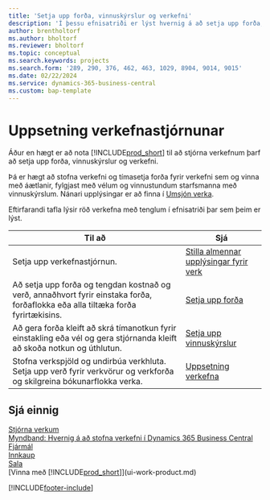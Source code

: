 ```yaml
---
title: 'Setja upp forða, vinnuskýrslur og verkefni'
description: 'Í þessu efnisatriði er lýst hvernig á að setja upp forða, vinnuskýrslur, til að vinna með verkefni og áætlanir þeirra.'
author: brentholtorf
ms.author: bholtorf
ms.reviewer: bholtorf
ms.topic: conceptual
ms.search.keywords: projects
ms.search.form: '289, 290, 376, 462, 463, 1029, 8904, 9014, 9015'
ms.date: 02/22/2024
ms.service: dynamics-365-business-central
ms.custom: bap-template
---
```

# <a name="setting-up-project-management"></a>Uppsetning verkefnastjórnunar

Áður en hægt er að nota [!INCLUDE[prod_short](includes/prod_short.md)] til að stjórna verkefnum þarf að setja upp forða, vinnuskýrslur og verkefni.

Þá er hægt að stofna verkefni og tímasetja forða fyrir verkefni sem og vinna með áætlanir, fylgjast með vélum og vinnustundum starfsmanna með vinnuskýrslum. Nánari upplýsingar er að finna í [Umsjón verka](projects-manage-projects.md).  

Eftirfarandi tafla lýsir röð verkefna með tenglum í efnisatriði þar sem þeim er lýst.

| Til að | Sjá |
| --- | --- |
| Setja upp verkefnastjórnun.|[Stilla almennar upplýsingar fyrir verk](projects-how-setup-jobs.md#to-set-general-information-for-projects)|
| Að setja upp forða og tengdan kostnað og verð, annaðhvort fyrir einstaka forða, forðaflokka eða alla tiltæka forða fyrirtækisins. |[Setja upp forða](projects-how-setup-resources.md) |
| Að gera forða kleift að skrá tímanotkun fyrir einstakling eða vél og gera stjórnanda kleift að skoða notkun og úthlutun. |[Setja upp vinnuskýrslur](projects-how-setup-time-sheets.md) |
| Stofna verkspjöld og undirbúa verkhluta. Setja upp verð fyrir verkvörur og verkforða og skilgreina bókunarflokka verka. |[Uppsetning verkefna](projects-how-setup-jobs.md) |

## <a name="see-also"></a>Sjá einnig

[Stjórna verkum](projects-manage-projects.md)  
[Myndband: Hvernig á að stofna verkefni í Dynamics 365 Business Central](https://www.youtube.com/watch?v=VqaPWr7BWmw)  
[Fjármál](finance.md)  
[Innkaup](purchasing-manage-purchasing.md)  
[Sala](sales-manage-sales.md)  
[Vinna með [!INCLUDE[prod_short](includes/prod_short.md)]](ui-work-product.md)  

[!INCLUDE[footer-include](includes/footer-banner.md)]
